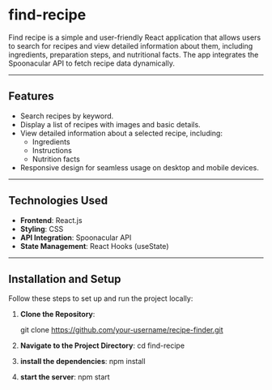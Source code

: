 # **find-recipe**

Find recipe is a simple and user-friendly React application that allows users to search for recipes and view detailed information about them, including ingredients, preparation steps, and nutritional facts. The app integrates the Spoonacular API to fetch recipe data dynamically.

---

## **Features**
- Search recipes by keyword.
- Display a list of recipes with images and basic details.
- View detailed information about a selected recipe, including:
  - Ingredients
  - Instructions
  - Nutrition facts
- Responsive design for seamless usage on desktop and mobile devices.

---

## **Technologies Used**
- **Frontend**: React.js
- **Styling**: CSS
- **API Integration**: Spoonacular API
- **State Management**: React Hooks (useState)

---

## **Installation and Setup**
Follow these steps to set up and run the project locally:

1. **Clone the Repository**:

   git clone https://github.com/your-username/recipe-finder.git

2. **Navigate to the Project Directory**:
    cd find-recipe
3. **install the dependencies**:
    npm install
4. **start the server**:
    npm start
